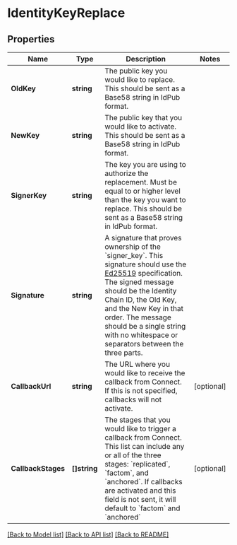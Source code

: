 # IdentityKeyReplace

## Properties
Name | Type | Description | Notes
------------ | ------------- | ------------- | -------------
**OldKey** | **string** | The public key you would like to replace. This should be sent as a Base58 string in IdPub format. | 
**NewKey** | **string** | The public key that you would like to activate. This should be sent as a Base58 string in IdPub format. | 
**SignerKey** | **string** | The key you are using to authorize the replacement. Must be equal to or higher level than the key you want to replace. This should be sent as a Base58 string in IdPub format. | 
**Signature** | **string** | A signature that proves ownership of the &#x60;signer_key&#x60;. This signature should use the [Ed25519](https://ed25519.cr.yp.to/) specification. The signed message should be the Identity Chain ID, the Old Key, and the New Key in that order. The message should be a single string with no whitespace or separators between the three parts. | 
**CallbackUrl** | **string** | The URL where you would like to receive the callback from Connect. If this is not specified, callbacks will not activate. | [optional] 
**CallbackStages** | **[]string** | The stages that you would like to trigger a callback from Connect. This list can include any or all of the three stages: &#x60;replicated&#x60;, &#x60;factom&#x60;, and &#x60;anchored&#x60;. If callbacks are activated and this field is not sent, it will default to &#x60;factom&#x60; and &#x60;anchored&#x60; | [optional] 

[[Back to Model list]](../README.md#documentation-for-models) [[Back to API list]](../README.md#documentation-for-api-endpoints) [[Back to README]](../README.md)


